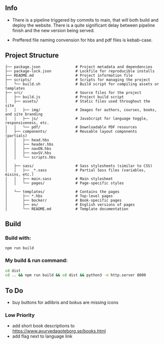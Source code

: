 ## Info

- There is a pipeline triggered by commits to main, that will both build and deploy the website. There is a quite significant delay between pipeline finish and the new version being served.

- Preffered file naming convension for hbs and pdf files is kebab-case.

## Project Structure

```
├── package.json                # Project metadata and dependencies
├── package-lock.json           # Lockfile for reproducible installs
├── README.md                   # Project information file
├── scripts/                    # Scripts for managing the project
│   └── build.sh                # Build script for compiling assets or templates
├── src/                        # Source files for the project
│   ├── build.js                # Project build script
│   ├── assets/                 # Static files used throughout the site
│   │   ├── img/                # Images for authors, courses, books, and site branding
│   │   ├── js/                 # JavaScript for language toggle, responsiveness, etc.
│   │   └── pdf/                # Downloadable PDF resources
│   ├── components/             # Reusable layout components (partials)
│   │   ├── head.hbs
│   │   ├── header.hbs
│   │   ├── navEN.hbs
│   │   ├── navSV.hbs
│   │   └── scripts.hbs
│
│   ├── sass/                   # Sass stylesheets (similar to CSS)
│   │   ├── _*.sass             # Partial Sass files (variables, mixins, etc.)
│   │   ├── main.sass           # Main stylesheet
│   │   └── pages/              # Page-specific styles
│
│   └── templates/              # Contains the pages
│       ├── *.hbs               # Top-level pages
│       ├── bocker/             # Book-specific pages
│       ├── en/                 # English versions of pages
│       └── README.md           # Template documentation
```

## Build

### Build with:

```
npm run build
```

### My build & run command:

```bash
cd dist
cd .. && npm run build && cd dist && python3 -m http.server 8000
```

## To Do
- buy buttons for adlibris and bokus are missing icons

### Low Priority
- add short book descriptions to https://www.ayurvedagoteborg.se/books.html
- add flag next to language link